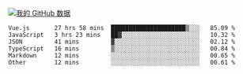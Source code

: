 [![我的 GitHub 数据](https://github-readme-stats.vercel.app/api?username=unbrain&?theme=dark)]()

<!--START_SECTION:waka-->

```text
Vue.js       27 hrs 58 mins  █████████████████████▒░░░   85.09 %
JavaScript   3 hrs 23 mins   ██▓░░░░░░░░░░░░░░░░░░░░░░   10.32 %
JSON         41 mins         ▓░░░░░░░░░░░░░░░░░░░░░░░░   02.12 %
TypeScript   16 mins         ▒░░░░░░░░░░░░░░░░░░░░░░░░   00.84 %
Markdown     12 mins         ░░░░░░░░░░░░░░░░░░░░░░░░░   00.65 %
Other        12 mins         ░░░░░░░░░░░░░░░░░░░░░░░░░   00.61 %
```

<!--END_SECTION:waka-->
